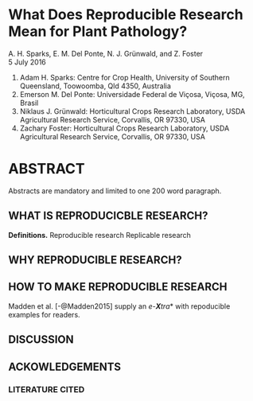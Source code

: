 # What Does Reproducible Research Mean for Plant Pathology?
A. H. Sparks, E. M. Del Ponte, N. J. Grünwald, and Z. Foster  
5 July 2016  


1. Adam H. Sparks: Centre for Crop Health, University of Southern Queensland, 
Toowoomba, Qld 4350, Australia
2. Emerson M. Del Ponte: Universidade Federal de Viçosa, Viçosa, MG, Brasil
3. Niklaus J. Grünwald: Horticultural Crops Research Laboratory, USDA
Agricultural Research Service, Corvallis, OR 97330, USA
4. Zachary Foster: Horticultural Crops Research Laboratory, USDA Agricultural
Research Service, Corvallis, OR 97330, USA

# ABSTRACT

Abstracts are mandatory and limited to one 200 word paragraph.

## WHAT IS REPRODUCICBLE RESEARCH?

**Definitions.** Reproducible research
Replicable research

## WHY REPRODUCIBLE RESEARCH?

## HOW TO MAKE REPRODUCIBLE RESEARCH
Madden et al. [-@Madden2015] supply an *e-**X**tra*\* with repoducible examples
for readers.

## DISCUSSION

## ACKOWLEDGEMENTS

### LITERATURE CITED


